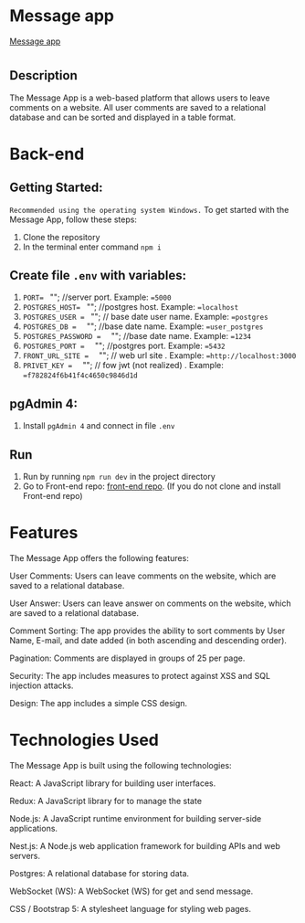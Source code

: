 # Message app

 [Message app](https://zen-intership-web.onrender.com/)
#
## Description

The Message App is a web-based platform that allows users to leave comments on a website. All user comments are saved to a relational database and can be sorted and displayed in a table format.

# Back-end
## Getting Started:
`Recommended using the operating system Windows.`
To get started with the Message App, follow these steps:
1. Clone the repository
2. In the terminal enter command `npm i`

## Create file `.env` with variables:
1. `PORT= ` ""; //server port. Example: `=5000`
2. `POSTGRES_HOST= ` ""; //postgres host. Example: `=localhost`
3. `POSTGRES_USER = ` ""; // base date user name. Example: `=postgres`
4. `POSTGRES_DB =  ` ""; //base date  name. Example: `=user_postgres`
5. `POSTGRES_PASSWORD =  ` ""; //base date  name. Example: `=1234`
6. `POSTGRES_PORT =  ` ""; //postgres port. Example: `=5432`
7. `FRONT_URL_SITE =  ` ""; // web url site . Example: `=http://localhost:3000`
8. `PRIVET_KEY =  ` ""; // fow jwt (not realized) . Example: `=f782824f6b41f4c4650c9846d1d`

## pgAdmin 4:
1. Install `pgAdmin 4` and connect in file `.env` 

## Run
1. Run  by running `npm run dev` in the project directory 
2. Go to Front-end repo:  [front-end repo](https://github.com/Ihorhavryliak/zen-intership-web). (If you do not clone and install Front-end repo)
#
# Features
The Message App offers the following features:

User Comments: Users can leave comments on the website, which are saved to a relational database.

User Answer: Users can leave answer on comments on the website, which are saved to a relational database.

Comment Sorting: The app provides the ability to sort comments by User Name, E-mail, and date added (in both ascending and descending order).

Pagination: Comments are displayed in groups of 25 per page.

Security: The app includes measures to protect against XSS and SQL injection attacks.

Design: The app includes a simple CSS design.

# Technologies Used
The Message App is built using the following technologies:

React: A JavaScript library for building user interfaces.

Redux: A JavaScript library for to manage the state 

Node.js: A JavaScript runtime environment for building server-side applications.

Nest.js: A Node.js web application framework for building APIs and web servers.

Postgres: A relational database for storing data.

WebSocket (WS): A WebSocket (WS) for get and send message.

CSS / Bootstrap 5: A stylesheet language for styling web pages.



